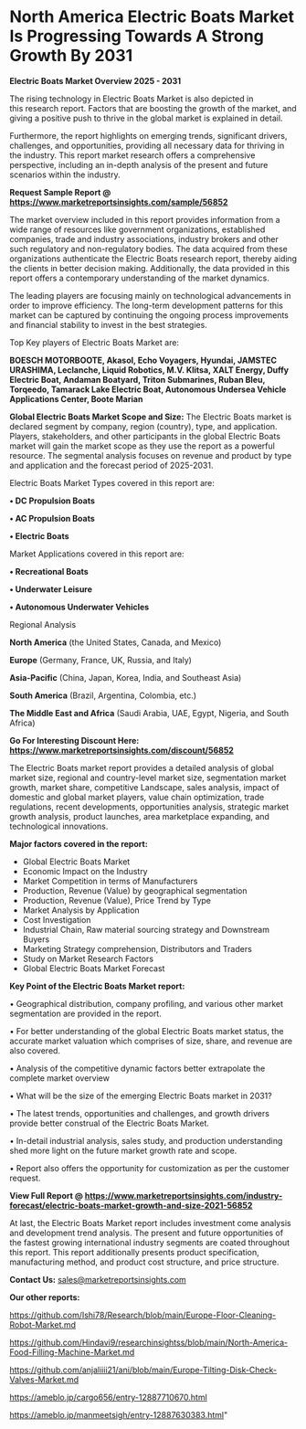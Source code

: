 # North America Electric Boats Market Is Progressing Towards A Strong Growth By 2031

<Strong> Electric Boats Market Overview 2025 - 2031</strong>

The rising technology in Electric Boats Market is also depicted in this research report. Factors that are boosting the growth of the market, and giving a positive push to thrive in the global market is explained in detail.

Furthermore, the report highlights on emerging trends, significant drivers, challenges, and opportunities, providing all necessary data for thriving in the industry. This report market research offers a comprehensive perspective, including an in-depth analysis of the present and future scenarios within the industry.

<strong>Request Sample Report @ <a href=https://www.marketreportsinsights.com/sample/56852>https://www.marketreportsinsights.com/sample/56852</a></strong>

The market overview included in this report provides information from a wide range of resources like government organizations, established companies, trade and industry associations, industry brokers and other such regulatory and non-regulatory bodies. The data acquired from these organizations authenticate the Electric Boats research report, thereby aiding the clients in better decision making. Additionally, the data provided in this report offers a contemporary understanding of the market dynamics.

The leading players are focusing mainly on technological advancements in order to improve efficiency. The long-term development patterns for this market can be captured by continuing the ongoing process improvements and financial stability to invest in the best strategies.

Top Key players of Electric Boats Market are:

<strong>BOESCH MOTORBOOTE, Akasol, Echo Voyagers, Hyundai, JAMSTEC URASHIMA, Leclanche, Liquid Robotics, M.V. Klitsa, XALT Energy, Duffy Electric Boat, Andaman Boatyard, Triton Submarines, Ruban Bleu, Torqeedo, Tamarack Lake Electric Boat, Autonomous Undersea Vehicle Applications Center, Boote Marian</strong>

<strong><b>Global Electric Boats Market Scope and Size:</b></strong>
The Electric Boats market is declared segment by company, region (country), type, and application. Players, stakeholders, and other participants in the global Electric Boats market will gain the market scope as they use the report as a powerful resource. The segmental analysis focuses on revenue and product by type and application and the forecast period of 2025-2031.

Electric Boats Market Types covered in this report are:

<strong>• DC Propulsion Boats

• AC Propulsion Boats

• Electric Boats</strong>

Market Applications covered in this report are:

<strong>• Recreational Boats

• Underwater Leisure

• Autonomous Underwater Vehicles</strong> 

Regional Analysis

<strong>North America</strong> (the United States, Canada, and Mexico)

<strong>Europe</strong> (Germany, France, UK, Russia, and Italy)

<strong>Asia-Pacific</strong> (China, Japan, Korea, India, and Southeast Asia)

<strong>South America</strong> (Brazil, Argentina, Colombia, etc.)

<strong>The Middle East and Africa</strong> (Saudi Arabia, UAE, Egypt, Nigeria, and South Africa)

<strong>Go For Interesting Discount Here: <a href=https://www.marketreportsinsights.com/discount/56852>https://www.marketreportsinsights.com/discount/56852</a></strong>

The Electric Boats market report provides a detailed analysis of global market size, regional and country-level market size, segmentation market growth, market share, competitive Landscape, sales analysis, impact of domestic and global market players, value chain optimization, trade regulations, recent developments, opportunities analysis, strategic market growth analysis, product launches, area marketplace expanding, and technological innovations.

<strong><b>Major factors covered in the report:</b></strong>
<ul>
  <li>Global Electric Boats Market </li>
  <li>Economic Impact on the Industry</li>
  <li>Market Competition in terms of Manufacturers</li>
  <li>Production, Revenue (Value) by geographical segmentation</li>
  <li>Production, Revenue (Value), Price Trend by Type</li>
  <li>Market Analysis by Application</li>
  <li>Cost Investigation</li>
  <li>Industrial Chain, Raw material sourcing strategy and Downstream Buyers</li>
  <li>Marketing Strategy comprehension, Distributors and Traders</li>
  <li>Study on Market Research Factors</li>
  <li>Global Electric Boats Market Forecast</li>
</ul>

<strong><b>Key Point of the Electric Boats Market report:</b></strong>

• Geographical distribution, company profiling, and various other market segmentation are provided in the report.

• For better understanding of the global Electric Boats market status, the accurate market valuation which comprises of size, share, and revenue are also covered.

• Analysis of the competitive dynamic factors better extrapolate the complete market overview

• What will be the size of the emerging Electric Boats market in 2031?

• The latest trends, opportunities and challenges, and growth drivers provide better construal of the Electric Boats Market.

• In-detail industrial analysis, sales study, and production understanding shed more light on the future market growth rate and scope.

• Report also offers the opportunity for customization as per the customer request.

<strong><b>View Full Report @ <a href=https://www.marketreportsinsights.com/industry-forecast/electric-boats-market-growth-and-size-2021-56852>https://www.marketreportsinsights.com/industry-forecast/electric-boats-market-growth-and-size-2021-56852</a></b></strong>


At last, the Electric Boats Market report includes investment come analysis and development trend analysis. The present and future opportunities of the fastest growing international industry segments are coated throughout this report. This report additionally presents product specification, manufacturing method, and product cost structure, and price structure.

<strong>Contact Us:</strong>
sales@marketreportsinsights.com

<strong>Our other reports:</strong>

<a href=https://github.com/Ishi78/Research/blob/main/Europe-Floor-Cleaning-Robot-Market.md>https://github.com/Ishi78/Research/blob/main/Europe-Floor-Cleaning-Robot-Market.md</a>

<a href=https://github.com/Hindavi9/researchinsightss/blob/main/North-America-Food-Filling-Machine-Market.md>https://github.com/Hindavi9/researchinsightss/blob/main/North-America-Food-Filling-Machine-Market.md</a>

<a href=https://github.com/anjaliiii21/ani/blob/main/Europe-Tilting-Disk-Check-Valves-Market.md>https://github.com/anjaliiii21/ani/blob/main/Europe-Tilting-Disk-Check-Valves-Market.md</a>

<a href=https://ameblo.jp/cargo656/entry-12887710670.html>https://ameblo.jp/cargo656/entry-12887710670.html</a>

<a href=https://ameblo.jp/manmeetsigh/entry-12887630383.html>https://ameblo.jp/manmeetsigh/entry-12887630383.html</a>"
